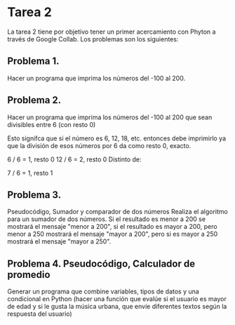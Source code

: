 # Tarea 2

La tarea 2 tiene por objetivo tener un primer acercamiento con Phyton a través de Google Collab. Los problemas son los siguientes:

## Problema 1.
Hacer un programa que imprima los números del -100 al 200.

## Problema 2.
Hacer un programa que imprima los números del -100 al 200 que sean divisibles entre 6 (con resto 0)

Esto signifca que si el número es 6, 12, 18, etc. entonces debe imprimirlo ya que la división de esos números por 6 da como resto 0, exacto.

6 / 6 = 1, resto 0
12 / 6 = 2, resto 0
Distinto de:

7 / 6 = 1, resto 1

## Problema 3.
Pseudocódigo, Sumador y comparador de dos números Realiza el algoritmo para un sumador de dos números. Si el resultado es menor a 200 se mostrará el mensaje "menor a 200", si el resultado es mayor a 200, pero menor a 250 mostrará el mensaje "mayor a 200", pero si es mayor a 250 mostrará el mensaje "mayor a 250".

## Problema 4. Pseudocódigo, Calculador de promedio
Generar un programa que combine variables, tipos de datos y una condicional en Python (hacer una función que evalúe si el usuario es mayor de edad y si le gusta la música urbana, que envíe diferentes textos según la respuesta del usuario)